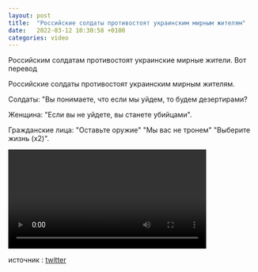 ```yaml
---
layout: post
title:  "Российские солдаты противостоят украинским мирным жителям"
date:   2022-03-12 10:30:58 +0100
categories: video
---
```


Российским солдатам противостоят украинские мирные жители. Вот перевод

Российские солдаты противостоят украинским мирным жителям.

Солдаты: "Вы понимаете, что если мы уйдем, то будем дезертирами?

Женщина: "Если вы не уйдете, вы станете убийцами".

Гражданские лица: "Оставьте оружие" "Мы вас не тронем" "Выберите жизнь (x2)".

<video controls width="400">
    <source src="{{ site.baseurl }}/assets/videos/Russian-soldiers.webm"
            type="video/webm">
    <source src="{{ site.baseurl }}/assets/videos/Russian-soldiers.mp4"
            type="video/mp4">
    Sorry, your browser doesn't support embedded videos.
</video>

источник : <a href="https://twitter.com/search?q=%23ukrainewar&src=typed_query">twitter</a>
